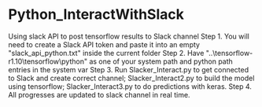 # Python_InteractWithSlack
Using slack API to post tensorflow results to Slack channel
Step 1. You will need to create a Slack API token and paste it into an empty "slack_api_python.txt" inside the current folder
Step 2. Have "..\tensorflow-r1.10\tensorflow\python" as one of your system path and python path entries in the system var
Step 3. Run Slacker_Interact.py to get connected to Slack and create correct channel; Slacker_Interact2.py to build the model using tensorflow; Slacker_Interact3.py to do predictions with keras.
Step 4. All progresses are updated to slack channel in real time.
